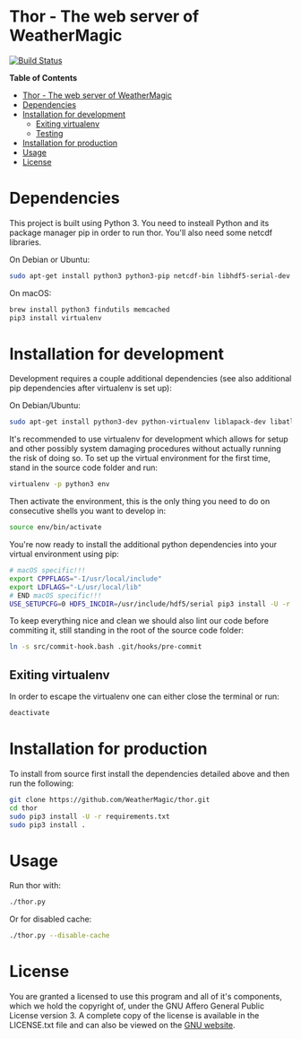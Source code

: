 # Thor - The web server of WeatherMagic

[![Build Status](https://travis-ci.org/WeatherMagic/thor.svg?branch=master)](https://travis-ci.org/WeatherMagic/thor)


<!-- markdown-toc start - Don't edit this section. Run M-x markdown-toc-generate-toc again -->
**Table of Contents**

- [Thor - The web server of WeatherMagic](#thor---the-web-server-of-weathermagic)
- [Dependencies](#dependencies)
- [Installation for development](#installation-for-development)
    - [Exiting virtualenv](#exiting-virtualenv)
    - [Testing](#testing)
- [Installation for production](#installation-for-production)
- [Usage](#usage)
- [License](#license)

<!-- markdown-toc end -->


# Dependencies

This project is built using Python 3. You need to insteall Python and its package manager pip in order to run thor. You'll also need some netcdf libraries.

On Debian or Ubuntu:

```bash
sudo apt-get install python3 python3-pip netcdf-bin libhdf5-serial-dev libnetcdf-dev memcached libmemcached-dev zlib1g-dev
```

On macOS:

```bash
brew install python3 findutils memcached
pip3 install virtualenv
```


# Installation for development

Development requires a couple additional dependencies (see also additional pip dependencies after virtualenv is set up):

On Debian/Ubuntu:

```bash
sudo apt-get install python3-dev python-virtualenv liblapack-dev libatlas-dev gfortran
```

It's recommended to use virtualenv for development which allows for setup and other possibly system damaging procedures without actually running the risk of doing so. To set up the virtual environment for the first time, stand in the source code folder and run:

```bash
virtualenv -p python3 env
```

Then activate the environment, this is the only thing you need to do on consecutive shells you want to develop in:

```bash
source env/bin/activate
```

You're now ready to install the additional python dependencies into your virtual environment using pip:

```bash
# macOS specific!!!
export CPPFLAGS="-I/usr/local/include"
export LDFLAGS="-L/usr/local/lib"
# END macOS specific!!!
USE_SETUPCFG=0 HDF5_INCDIR=/usr/include/hdf5/serial pip3 install -U -r dev-requirements.txt
```

To keep everything nice and clean we should also lint our code before commiting it, still standing in the root of the source code folder:

```bash
ln -s src/commit-hook.bash .git/hooks/pre-commit
```

## Exiting virtualenv

In order to escape the virtualenv one can either close the terminal or run:

```bash
deactivate
```

# Installation for production

To install from source first install the dependencies detailed above and then run the following:

```bash
git clone https://github.com/WeatherMagic/thor.git
cd thor
sudo pip3 install -U -r requirements.txt
sudo pip3 install .
```


# Usage

Run thor with:

```bash
./thor.py
```

Or for disabled cache:

```bash
./thor.py --disable-cache
```


# License

You are granted a licensed to use this program and all of it's components, which we hold the copyright of, under the GNU Affero General Public License version 3. A complete copy of the license is available in the LICENSE.txt file and can also be viewed on the [GNU website](http://www.gnu.org/licenses/agpl-3.0.html).

